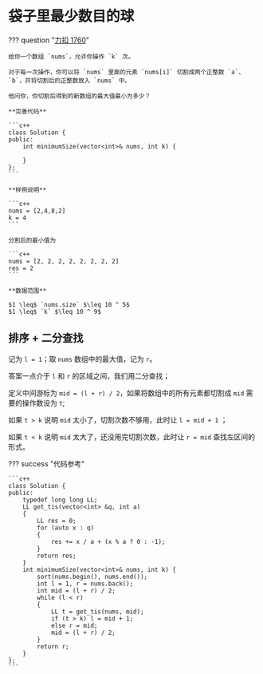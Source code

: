 # 袋子里最少数目的球

??? question "[力扣 1760](https://leetcode.cn/problems/minimum-limit-of-balls-in-a-bag/description/)"

    给你一个数组 `nums`，允许你操作 `k` 次。

    对于每一次操作，你可以将 `nums` 里面的元素 `nums[i]` 切割成两个正整数 `a`、`b`，并将切割后的正整数放入 `nums` 中。

    他问你，你切割后得到的新数组的最大值最小为多少？

    **完善代码**

    ```c++
    class Solution {
    public:
        int minimumSize(vector<int>& nums, int k) {

        }
    };
    ```

    **样例说明**

    ```c++
    nums = [2,4,8,2]
    k = 4
    ```

    分割后的最小值为

    ```c++
    nums = [2, 2, 2, 2, 2, 2, 2, 2]
    res = 2
    ```

    **数据范围**

    $1 \leq$ `nums.size` $\leq 10 ^ 5$
    $1 \leq$ `k` $\leq 10 ^ 9$

## 排序 + 二分查找

记为 `l = 1`；取 `nums` 数组中的最大值，记为 `r`。

答案一点介于 `l` 和 `r` 的区域之间，我们用二分查找；

定义中间游标为 `mid = (l + r) / 2`，如果将数组中的所有元素都切割成 `mid` 需要的操作数设为 `t`;

如果 `t > k` 说明 `mid` 太小了，切割次数不够用，此时让 `l = mid + 1` ；

如果 `t < k` 说明 `mid` 太大了，还没用完切割次数，此时让 `r = mid` 查找左区间的形式。

??? success "代码参考"

    ```c++
    class Solution {
    public:
        typedef long long LL;
        LL get_tis(vector<int> &q, int a)
        {
            LL res = 0;
            for (auto x : q)
            {
                res += x / a + (x % a ? 0 : -1);
            }
            return res;
        }
        int minimumSize(vector<int>& nums, int k) {
            sort(nums.begin(), nums.end());
            int l = 1, r = nums.back();
            int mid = (l + r) / 2;
            while (l < r)
            {
                LL t = get_tis(nums, mid);
                if (t > k) l = mid + 1;
                else r = mid;
                mid = (l + r) / 2;
            }
            return r;
        }
    };
    ```